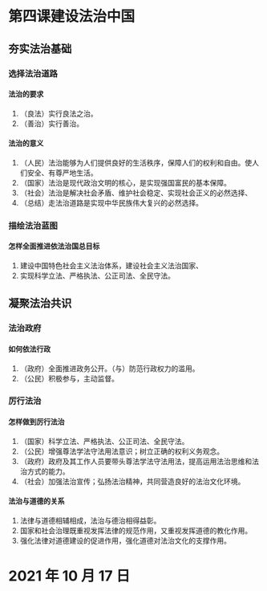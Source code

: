 # 第四课建设法治中国

## 夯实法治基础

### 选择法治道路

#### 法治的要求

1. （良法）实行良法之治。
2. （善治）实行善治。

#### 法治的意义

1. （人民）法治能够为人们提供良好的生活秩序，保障人们的权利和自由。使人们安全、有尊严地生活。
2. （国家）法治是现代政治文明的核心，是实现强国富民的基本保障。
3. （社会）法治是解决社会矛盾、维护社会稳定、实现社会正义的必然选择、
4. （总结）走法治道路是实现中华民族伟大复兴的必然选择。

### 描绘法治蓝图

#### 怎样全面推进依法治国总目标

1. 建设中国特色社会主义法治体系，建设社会主义法治国家、
2. 实现科学立法、严格执法、公正司法、全民守法。

## 凝聚法治共识

### 法治政府

#### 如何依法行政

1. （政府）全面推进政务公开。（与）防范行政权力的滥用。
2. （公民）积极参与，主动监督。

### 厉行法治

#### 怎样做到厉行法治

1. （国家）科学立法、严格执法、公正司法、全民守法。
2. （公民）增强尊法学法守法用法意识；树立正确的权利义务观念。
3. （政府）政府及其工作人员要带头尊法学法守法用法，提高运用法治思维和法治方式的能力。
4. （社会）加强法治宣传；弘扬法治精神，共同营造良好的法治文化环境。

#### 法治与道德的关系

1. 法律与道德相辅相成，法治与德治相得益彰。
1. 国家和社会治理既重视发挥法律的规范作用，又重视发挥道德的教化作用。
2. 强化法律对道德建设的促进作用，强化道德对法治文化的支撑作用。

# 2021 年 10 月 17 日
